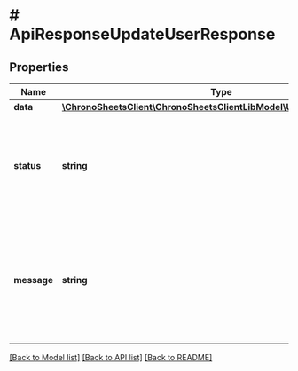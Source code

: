 # # ApiResponseUpdateUserResponse

## Properties

Name | Type | Description | Notes
------------ | ------------- | ------------- | -------------
**data** | [**\ChronoSheetsClient\ChronoSheetsClientLibModel\UpdateUserResponse**](UpdateUserResponse.md) |  | [optional] 
**status** | **string** | The API response status. Indicates if the request was successful, failed or was unauthorised. | [optional] 
**message** | **string** | A message to accompany the response status.  If the Status is failed, this message will hint why it failed and what you need to do. | [optional] 

[[Back to Model list]](../../README.md#documentation-for-models) [[Back to API list]](../../README.md#documentation-for-api-endpoints) [[Back to README]](../../README.md)


